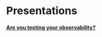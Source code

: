 # Presentations

#### [Are you testing your observability?](http://are-you-testing-your-observability.now.sh)
